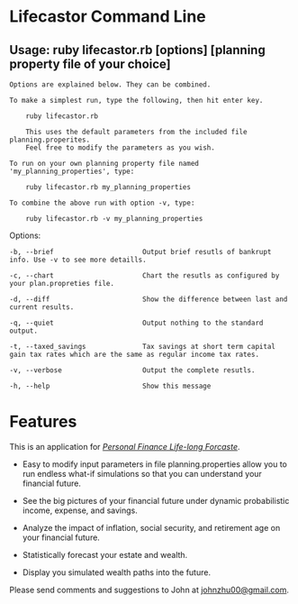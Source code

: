 # Lifecastor Command Line

## Usage: ruby lifecastor.rb [options] [planning property file of your choice]

    Options are explained below. They can be combined.

    To make a simplest run, type the following, then hit enter key.

        ruby lifecastor.rb

        This uses the default parameters from the included file planning.properites.
        Feel free to modify the parameters as you wish.

    To run on your own planning property file named 'my_planning_properties', type:

        ruby lifecastor.rb my_planning_properties

    To combine the above run with option -v, type:

        ruby lifecastor.rb -v my_planning_properties

Options:

    -b, --brief                      Output brief resutls of bankrupt info. Use -v to see more detaills.

    -c, --chart                      Chart the resutls as configured by your plan.propreties file.

    -d, --diff                       Show the difference between last and current results.

    -q, --quiet                      Output nothing to the standard output.

    -t, --taxed_savings              Tax savings at short term capital gain tax rates which are the same as regular income tax rates.

    -v, --verbose                    Output the complete resutls.

    -h, --help                       Show this message


# Features

This is an application for [*Personal Finance Life-long Forcaste*](http://tranquil-headland-5582.herokuapp.com/).

* Easy to modify input parameters in file planning.properties allow you to run endless what-if simulations so that you can understand your financial future. 

* See the big pictures of your financial future under dynamic probabilistic income, expense, and savings. 

* Analyze the impact of inflation, social security, and retirement age on your financial future. 

* Statistically forecast your estate and wealth. 

* Display you simulated wealth paths into the future.

Please send comments and suggestions to John at johnzhu00@gmail.com.

